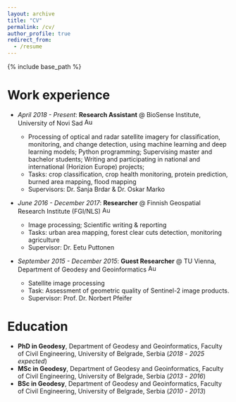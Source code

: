 ```yaml
---
layout: archive
title: "CV"
permalink: /cv/
author_profile: true
redirect_from:
  - /resume
---
```


{% include base_path %}

Work experience
======
* _April 2018 - Present_: **Research Assistant** @ BioSense Institute, University of Novi Sad <img src="https://upload.wikimedia.org/wikipedia/commons/thumb/f/ff/Flag_of_Serbia.svg/255px-Flag_of_Serbia.svg.png" alt="Austrian Flag" width="20" height="16">
  * Processing of optical and radar satellite imagery for classification, monitoring, and change detection, using machine learning and deep learning models; Python programming; Supervising master and bachelor students;       Writing and participating in national and international (Horizion Europe) projects;
  * Tasks: crop classification, crop health monitoring, protein prediction, burned area mapping, flood mapping
  * Supervisors: Dr. Sanja Brdar & Dr. Oskar Marko

* _June 2016 - December 2017_: **Researcher** @ Finnish Geospatial Research Institute (FGI/NLS) <img src="https://upload.wikimedia.org/wikipedia/commons/thumb/b/bc/Flag_of_Finland.svg/255px-Flag_of_Finland.svg.png" alt="Austrian Flag" width="20" height="16">
  * Image processing; Scientific writing & reporting
  * Tasks: urban area mapping, forest clear cuts detection, monitoring agriculture
  * Supervisor: Dr. Eetu Puttonen
 
* _September 2015 - December 2015_: **Guest Researcher** @ TU Vienna, Department of Geodesy and Geoinformatics <img src="https://upload.wikimedia.org/wikipedia/commons/4/41/Flag_of_Austria.svg" alt="Austrian Flag" width="20" height="16">
  * Satellite image processing
  * Task: Assessment of geometric quality of Sentinel-2 image products.
  * Supervisor: Prof. Dr. Norbert Pfeifer
    
Education
======
* **PhD in Geodesy**, Department of Geodesy and Geoinformatics, Faculty of Civil Engineering, University of Belgrade, Serbia (_2018_ - _2025 expected_)
* **MSc in Geodesy**, Department of Geodesy and Geoinformatics, Faculty of Civil Engineering, University of Belgrade, Serbia (_2013_ - _2016_)
* **BSc in Geodesy**, Department of Geodesy and Geoinformatics, Faculty of Civil Engineering, University of Belgrade, Serbia (_2010_ - _2013_)

<!---
Skills
======
* Skill 1
* Skill 2
  * Sub-skill 2.1
  * Sub-skill 2.2
  * Sub-skill 2.3
* Skill 3

Publications
======
  <ul>{% for post in site.publications reversed %}
    {% include archive-single-cv.html %}
  {% endfor %}</ul>
  
Talks
======
  <ul>{% for post in site.talks reversed %}
    {% include archive-single-talk-cv.html  %}
  {% endfor %}</ul>
  
Teaching
======
  <ul>{% for post in site.teaching reversed %}
    {% include archive-single-cv.html %}
  {% endfor %}</ul>
  
Service and leadership
======
* Currently signed in to 43 different slack teams
-->
